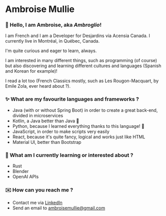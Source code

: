 # Ambroise Mullie

### 👋 Hello, I am Ambroise, aka *Ambroglio*!

I am French and I am a Developer for Desjardins via Acensia Canada. I currently live in Montréal, in Québec, Canada.

I'm quite curious and eager to learn, always.

I am interested in many different things, such as programming (of course) but also discovering and learning different cultures and languages (Spanish and Korean for example)! 

I read a lot too (French Classics mostly, such as Les Rougon-Macquart, by Emile Zola, ever heard about ?).

### ✨ What are my favourite languages and frameworks ?

- Java (with or without Spring Boot) in order to create a great back-end, divided in microservices
- Kotlin, a Java better than Java 💯
- Python, because I learned everything thanks to this language! 🚀
- JavaScript, in order to make scripts very easily
- React, because it's quite fancy, logical and works just like HTML
- Material UI, better than Bootstrap

### 🌱 What am I currently learning or interested about ?

- Rust
- Blender
- OpenAI APIs

### ✉️ How can you reach me ?

- Contact me via  [LinkedIn](https://www.linkedin.com/in/ambroisemullie/)
- Send an email to ambroisemullie@gmail.com

